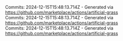 Commits: 2024-12-15T15:48:13.714Z - Generated via https://github.com/marketplace/actions/artificial-grass
<br>
Commits: 2024-12-15T15:48:13.714Z - Generated via https://github.com/marketplace/actions/artificial-grass
<br>
Commits: 2024-12-15T15:48:13.714Z - Generated via https://github.com/marketplace/actions/artificial-grass
<br>
